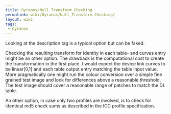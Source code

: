```yaml
---
title: Oyranos/Null Transform Checking
permalink: wiki/Oyranos/Null_Transform_Checking/
layout: wiki
tags:
 - Oyranos
---
```


Looking at the description tag is a typical option but can be faked.

Checking the resulting transform for identity in each table- and curves
entry might be an other option. The drawback is the computational cost
to create the transformation in the first place. I would expect the
device link curves to be linear\[0,1\] and each table output entry
matching the table input value. More pragmatically one might run the
colour conversion over a simple fine grained test image and look for
differences above a reasonable threshold. The test image should cover a
reasonable range of patches to match the DL table.

An other option, in case only two profiles are involved, is to check for
identical md5 check sums as described in the ICC profile specification.
